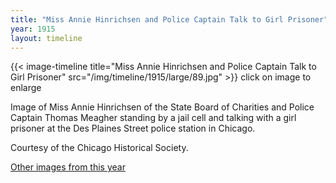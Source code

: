 ```yaml
---
title: "Miss Annie Hinrichsen and Police Captain Talk to Girl Prisoner"
year: 1915
layout: timeline
---
```


{{< image-timeline title="Miss Annie Hinrichsen and Police Captain Talk to Girl Prisoner" src="/img/timeline/1915/large/89.jpg" >}}
click on image to enlarge

Image of Miss Annie Hinrichsen of the State Board of Charities and Police Captain Thomas Meagher standing by a jail cell and talking with a girl prisoner at the Des Plaines Street police station in Chicago. 

Courtesy of the Chicago Historical Society.

[Other images from this year](/historical/timeline/1915)